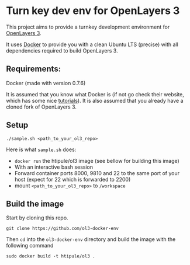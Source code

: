 Turn key dev env for OpenLayers 3
=================================

This project aims to provide a turnkey development environment for [OpenLayers 3](https://github.com/openlayers/ol3). 

It uses [Docker](http://docker.io) to provide you with a clean Ubuntu LTS (precise) with all dependencies required to build OpenLayers 3.

Requirements:
-------------

Docker (made with version 0.7.6)

It is assumed that you know what Docker is (if not go check their website, which has some nice [tutorials](http://www.docker.io/gettingstarted/)). It is also assumed that you already have a cloned fork of OpenLayers 3.
    
Setup
-----

    ./sample.sh <path_to_your_ol3_repo>

Here is what `sample.sh` does:

- `docker run` the htipule/ol3 image (see bellow for building this image)
- With an interactive bash session
- Forward container ports 8000, 9810 and 22 to the same port of your host (expect for 22 which is forwarded to 2200)
- mount `<path_to_your_ol3_repo>` to `/workspace`


Build the image
---------------

Start by cloning this repo. 

    git clone https://github.com/ol3-docker-env
  
Then `cd` into the `ol3-docker-env` directory and build the image with the following command

    sudo docker build -t htipule/ol3 .
    
